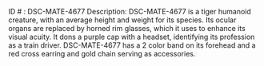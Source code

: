 ID # : DSC-MATE-4677
Description: DSC-MATE-4677 is a tiger humanoid creature, with an average height and weight for its species. Its ocular organs are replaced by horned rim glasses, which it uses to enhance its visual acuity. It dons a purple cap with a headset, identifying its profession as a train driver. DSC-MATE-4677 has a 2 color band on its forehead and a red cross earring and gold chain serving as accessories.
